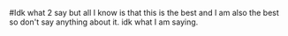 #Idk what 2 say but all I know is that this is the best and I am also the best so don't say anything about it. idk what I am saying.
